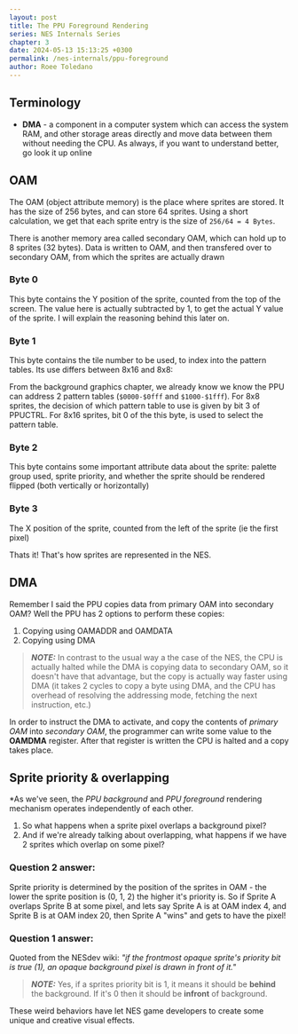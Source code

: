 ```yaml
---
layout: post
title: The PPU Foreground Rendering
series: NES Internals Series
chapter: 3
date: 2024-05-13 15:13:25 +0300
permalink: /nes-internals/ppu-foreground
author: Roee Toledano
---
```


## Terminology

- **DMA** - a component in a computer system which can access the system RAM, and other storage areas directly and move data between them without needing the CPU.
As always, if you want to understand better, go look it up online

## OAM

The OAM (object attribute memory) is the place where sprites are stored. It has the size of 256 bytes, and can store 64 sprites. 
Using a short calculation, we get that each sprite entry is the size of `256/64 = 4 Bytes`.

There is another memory area called secondary OAM, which can hold up to 8 sprites (32 bytes).
Data is written to OAM, and then transfered over to secondary OAM, from which the sprites are actually drawn

### Byte 0

This byte contains the Y position of the sprite, counted from the top of the screen.
The value here is actually subtracted by 1, to get the actual Y value of the sprite. I will explain the reasoning behind this later on.

### Byte 1

This byte contains the tile number to be used, to index into the pattern tables.
Its use differs between 8x16 and 8x8:

From the background graphics chapter, we already know we know the PPU can address 2 pattern tables (`$0000-$0fff` and `$1000-$1fff`).
For 8x8 sprites, the decision of which pattern table to use is given by bit 3 of PPUCTRL.
For 8x16 sprites, bit 0 of the this byte, is used to select the pattern table.

### Byte 2

This byte contains some important attribute data about the sprite: palette group used, sprite priority, and whether the sprite should be rendered flipped (both vertically or horizontally)

### Byte 3

The X position of the sprite, counted from the left of the sprite (ie the first pixel)

Thats it! That's how sprites are represented in the NES.


## DMA

Remember I said the PPU copies data from primary OAM into secondary OAM?
Well the PPU has 2 options to perform these copies:
1. Copying using OAMADDR and OAMDATA
2. Copying using DMA


> **_NOTE:_** In contrast to the usual way a the case of the NES, the CPU is actually halted while the DMA is copying data to secondary OAM, so it doesn't have that advantage, but the copy is actually way faster using DMA (it takes 2 cycles to copy a byte using DMA, and the CPU has overhead of resolving the addressing mode, fetching the next instruction, etc.)

In order to instruct the DMA to activate, and copy the contents of _primary OAM_ into _secondary OAM_, the programmer can write some value to the **OAMDMA** register.
After that register is written the CPU is halted and a copy takes place.

## Sprite priority & overlapping

*As we've seen, the _PPU background_ and _PPU foreground_ rendering mechanism operates independently of each other.
1. So what happens when a sprite pixel overlaps a background pixel?
2. And if we're already talking about overlapping, what happens if we have 2 sprites which overlap on some pixel?

### Question 2 answer:

Sprite priority is determined by the position of the sprites in OAM - the lower the sprite position is (0, 1, 2) the higher it's priority is.
So if Sprite A overlaps Sprite B at some pixel, and lets say Sprite A is at OAM index 4, and Sprite B is at OAM index 20, then Sprite A "wins" and gets to have the pixel!

### Question 1 answer:

Quoted from the NESdev wiki: _"if the frontmost opaque sprite's priority bit is true (1), an opaque background pixel is drawn in front of it."_

> **_NOTE:_** Yes, if a sprites priority bit is 1, it means it should be **behind** the background. If it's 0 then it should be **infront** of background.

These weird behaviors have let NES game developers to create some unique and creative visual effects. 